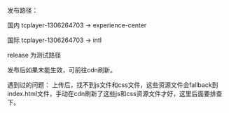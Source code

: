 
发布路径：

国内
tcplayer-1306264703 -> experience-center

国际
tcplayer-1306264703 -> intl

release 为测试路径

发布后如果未能生效，可前往cdn刷新。

遇到过的问题：
上传后，找不到js文件和css文件，这些资源文件会fallback到index.html文件，手动在cdn刷新了这些js和css资源文件才好，这里后面要排查下。